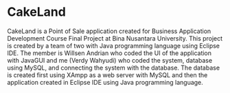 # CakeLand
CakeLand is a Point of Sale application created for Business Application Development Course Final Project at Bina Nusantara University. This project is created by a team of two with Java programming language using Eclipse IDE. The member is Willsen Andrian who coded the UI of the application with JavaGUI and me (Verdy Wahyudi) who coded the system, database using MySQL, and connecting the system with the database. The database is created first using XAmpp as a web server with MySQL and then the application created in Eclipse IDE using Java programming language.

